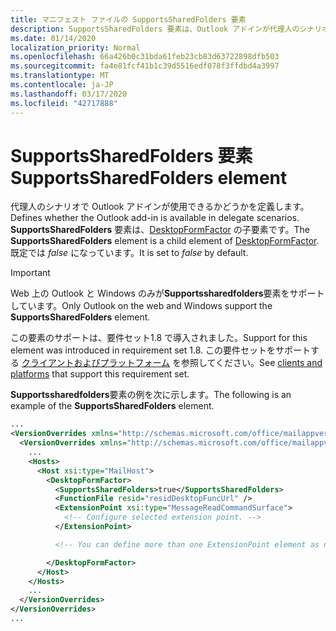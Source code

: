 ```yaml
---
title: マニフェスト ファイルの SupportsSharedFolders 要素
description: SupportsSharedFolders 要素は、Outlook アドインが代理人のシナリオで利用できるかどうかを定義します。
ms.date: 01/14/2020
localization_priority: Normal
ms.openlocfilehash: 66a426b0c31bda61feb23cb83d63722898dfb503
ms.sourcegitcommit: fa4e81fcf41b1c39d5516edf078f3ffdbd4a3997
ms.translationtype: MT
ms.contentlocale: ja-JP
ms.lasthandoff: 03/17/2020
ms.locfileid: "42717888"
---
```

# <a name="supportssharedfolders-element"></a><span data-ttu-id="ec601-103">SupportsSharedFolders 要素</span><span class="sxs-lookup"><span data-stu-id="ec601-103">SupportsSharedFolders element</span></span>

<span data-ttu-id="ec601-104">代理人のシナリオで Outlook アドインが使用できるかどうかを定義します。</span><span class="sxs-lookup"><span data-stu-id="ec601-104">Defines whether the Outlook add-in is available in delegate scenarios.</span></span> <span data-ttu-id="ec601-105">**SupportsSharedFolders** 要素は、[DesktopFormFactor](desktopformfactor.md) の子要素です。</span><span class="sxs-lookup"><span data-stu-id="ec601-105">The **SupportsSharedFolders** element is a child element of [DesktopFormFactor](desktopformfactor.md).</span></span> <span data-ttu-id="ec601-106">既定では *false* になっています。</span><span class="sxs-lookup"><span data-stu-id="ec601-106">It is set to *false* by default.</span></span>

> [!IMPORTANT]
> <span data-ttu-id="ec601-107">Web 上の Outlook と Windows のみが**Supportssharedfolders**要素をサポートしています。</span><span class="sxs-lookup"><span data-stu-id="ec601-107">Only Outlook on the web and Windows support the **SupportsSharedFolders** element.</span></span>
>
> <span data-ttu-id="ec601-108">この要素のサポートは、要件セット1.8 で導入されました。</span><span class="sxs-lookup"><span data-stu-id="ec601-108">Support for this element was introduced in requirement set 1.8.</span></span> <span data-ttu-id="ec601-109">この要件セットをサポートする [クライアントおよびプラットフォーム](../../reference/requirement-sets/outlook-api-requirement-sets.md#requirement-sets-supported-by-exchange-servers-and-outlook-clients) を参照してください。</span><span class="sxs-lookup"><span data-stu-id="ec601-109">See [clients and platforms](../../reference/requirement-sets/outlook-api-requirement-sets.md#requirement-sets-supported-by-exchange-servers-and-outlook-clients) that support this requirement set.</span></span>

<span data-ttu-id="ec601-110">**Supportssharedfolders**要素の例を次に示します。</span><span class="sxs-lookup"><span data-stu-id="ec601-110">The following is an example of the **SupportsSharedFolders** element.</span></span>

```XML
...
<VersionOverrides xmlns="http://schemas.microsoft.com/office/mailappversionoverrides" xsi:type="VersionOverridesV1_0">
  <VersionOverrides xmlns="http://schemas.microsoft.com/office/mailappversionoverrides/1.1" xsi:type="VersionOverridesV1_1">
    ...
    <Hosts>
      <Host xsi:type="MailHost">
        <DesktopFormFactor>
          <SupportsSharedFolders>true</SupportsSharedFolders>
          <FunctionFile resid="residDesktopFuncUrl" />
          <ExtensionPoint xsi:type="MessageReadCommandSurface">
            <!-- Configure selected extension point. -->
          </ExtensionPoint>

          <!-- You can define more than one ExtensionPoint element as needed. -->

        </DesktopFormFactor>
      </Host>
    </Hosts>
    ...
  </VersionOverrides>
</VersionOverrides>
...
```
